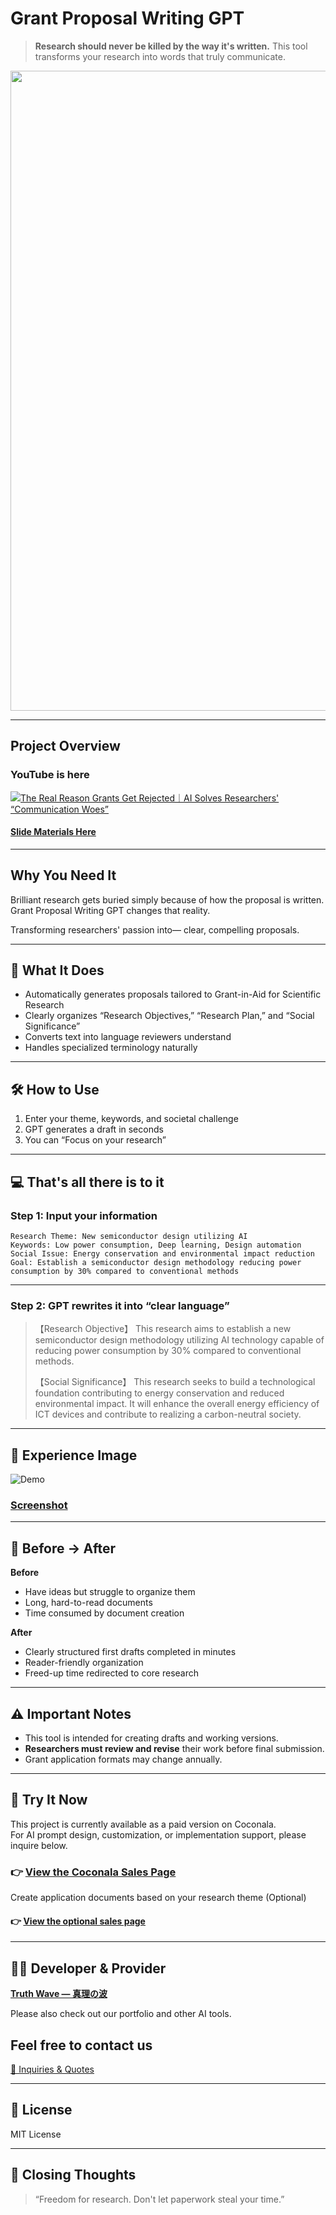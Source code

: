 # Grant Proposal Writing GPT

> **Research should never be killed by the way it's written.**
> This tool transforms your research into words that truly communicate.

<p align="center">
<img width="1536" height="1024" alt="科研費" src="https://github.com/user-attachments/assets/72927534-6056-4709-a230-03e932b97102" />
</p>

---

## Project Overview

### YouTube is here
[![The Real Reason Grants Get Rejected｜AI Solves Researchers' “Communication Woes”](https://github.com/user-attachments/assets/3837594b-fc71-4ce4-a0d9-67fdb7911416)](https://youtu.be/AvgyISA1wyk)

#### [Slide Materials Here](https://github.com/truthwave/Application-for-Research-Funding-as-GPT/blob/main/English/Materials/Grant%20Proposal%20Writing%20GPT.pdf)

---

## Why You Need It

Brilliant research gets buried simply because of how the proposal is written.
Grant Proposal Writing GPT changes that reality.

Transforming researchers' passion into—
clear, compelling proposals.

---

## 💬 What It Does
- Automatically generates proposals tailored to Grant-in-Aid for Scientific Research
- Clearly organizes “Research Objectives,” “Research Plan,” and “Social Significance”
- Converts text into language reviewers understand
- Handles specialized terminology naturally

---

## 🛠 How to Use

1. Enter your theme, keywords, and societal challenge<br>
2. GPT generates a draft in seconds<br>
3. You can “Focus on your research”

---

## 💻 That's all there is to it

### Step 1: Input your information

```
Research Theme: New semiconductor design utilizing AI  
Keywords: Low power consumption, Deep learning, Design automation  
Social Issue: Energy conservation and environmental impact reduction  
Goal: Establish a semiconductor design methodology reducing power consumption by 30% compared to conventional methods
```

---

### Step 2: GPT rewrites it into “clear language”

> 【Research Objective】
> This research aims to establish a new semiconductor design methodology utilizing AI technology capable of reducing power consumption by 30% compared to conventional methods.
>
> 【Social Significance】
> This research seeks to build a technological foundation contributing to energy conservation and reduced environmental impact. It will enhance the overall energy efficiency of ICT devices and contribute to realizing a carbon-neutral society.

---

## 📸 **Experience Image**

![Demo](https://github.com/truthwave/Application-for-Research-Funding-as-GPT/blob/main/English/Materials/Demo%20Movie.gif)

### [Screenshot](https://github.com/truthwave/Application-for-Research-Funding-as-GPT/tree/main/English/Materials/Screenshot)

---

## 🧠 Before → After

**Before**
- Have ideas but struggle to organize them
- Long, hard-to-read documents
- Time consumed by document creation

**After**
- Clearly structured first drafts completed in minutes
- Reader-friendly organization
- Freed-up time redirected to core research

---

## ⚠️ Important Notes

* This tool is intended for creating drafts and working versions.
* **Researchers must review and revise** their work before final submission.
* Grant application formats may change annually.

---

## 🛒 Try It Now

This project is currently available as a paid version on Coconala.  
For AI prompt design, customization, or implementation support, please inquire below.


### 👉 [View the Coconala Sales Page](https://coconala.com/contents_market/pictures/cmfot5sar00xy8l0idss10dyx)

Create application documents based on your research theme (Optional)

#### 👉 [View the optional sales page](https://coconala.com/services/3878963)

---

## 🧑‍💻 Developer & Provider

**[Truth Wave ― 真理の波](https://github.com/truthwave)**  

Please also check out our portfolio and other AI tools.

## Feel free to contact us
[📩 Inquiries & Quotes](mailto:realmadrid71214591@gmail.com)

---

## 📄 License

MIT License

---
## 🏁 Closing Thoughts
> “Freedom for research. Don't let paperwork steal your time.”

